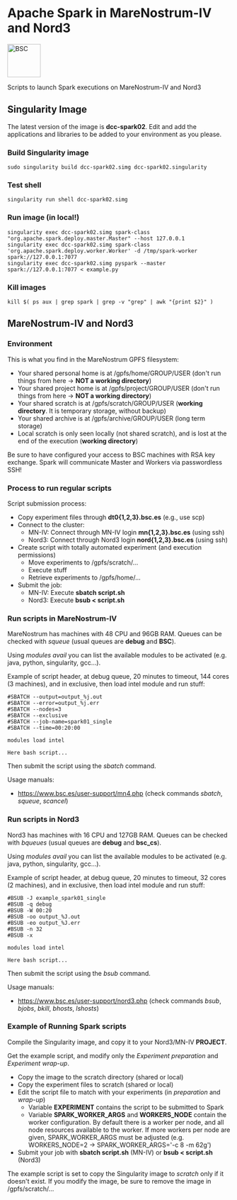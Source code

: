 # Apache Spark in MareNostrum-IV and Nord3

<img title="BSC Logo" alt="BSC" height="75" src="http://dmcan.bsc.es/images/cropped-BSC-Logo2.jpg">

Scripts to launch Spark executions on MareNostrum-IV and Nord3

## Singularity Image
The latest version of the image is **dcc-spark02**. Edit and add the applications and libraries to be added to your environment as you please.

### Build Singularity image
```
sudo singularity build dcc-spark02.simg dcc-spark02.singularity
```

### Test shell
```
singularity run shell dcc-spark02.simg 
```

### Run image (in local!)
```
singularity exec dcc-spark02.simg spark-class "org.apache.spark.deploy.master.Master" --host 127.0.0.1
singularity exec dcc-spark02.simg spark-class 'org.apache.spark.deploy.worker.Worker' -d /tmp/spark-worker spark://127.0.0.1:7077
singularity exec dcc-spark02.simg pyspark --master spark://127.0.0.1:7077 < example.py
```

### Kill images
```
kill $( ps aux | grep spark | grep -v "grep" | awk "{print $2}" )
```

## MareNostrum-IV and Nord3

### Environment
This is what you find in the MareNostrum GPFS filesystem:

* Your shared personal home is at /gpfs/home/GROUP/USER (don't run things from here → **NOT a working directory**)
* Your shared project home is at /gpfs/project/GROUP/USER (don't run things from here → **NOT a working directory**)
* Your shared scratch is at /gpfs/scratch/GROUP/USER (**working directory**. It is temporary storage, without backup)
* Your shared archive is at /gpfs/archive/GROUP/USER (long term storage)
* Local scratch is only seen locally (not shared scratch), and is lost at the end of the execution (**working directory**)

Be sure to have configured your access to BSC machines with RSA key exchange. Spark will communicate Master and Workers via passwordless SSH!

### Process to run regular scripts

Script submission process:
* Copy experiment files through **dt0{1,2,3}.bsc.es** (e.g., use scp)
* Connect to the cluster:
  * MN-IV: Connect through MN-IV login **mn{1,2,3}.bsc.es** (using ssh)
  * Nord3: Connect through Nord3 login **nord{1,2,3}.bsc.es** (using ssh)
* Create script with totally automated experiment (and execution permissions)
  * Move experiments to /gpfs/scratch/...
  * Execute stuff
  * Retrieve experiments to /gpfs/home/...
* Submit the job:
  * MN-IV: Execute **sbatch script.sh**
  * Nord3: Execute **bsub < script.sh**


### Run scripts in MareNostrum-IV

MareNostrum has machines with 48 CPU and 96GB RAM. Queues can be checked with _squeue_ (usual queues are **debug** and **BSC**).

Using _modules avail_ you can list the available modules to be activated (e.g. java, python, singularity, gcc...).

Example of script header, at debug queue, 20 minutes to timeout, 144 cores (3 machines), and in exclusive, then load intel module and run stuff:
```
#SBATCH --output=output_%j.out
#SBATCH --error=output_%j.err
#SBATCH --nodes=3
#SBATCH --exclusive
#SBATCH --job-name=spark01_single
#SBATCH --time=00:20:00

modules load intel

Here bash script...
```

Then submit the script using the _sbatch_ command.

Usage manuals:
* https://www.bsc.es/user-support/mn4.php (check commands _sbatch_, _squeue_, _scancel_)

### Run scripts in Nord3

Nord3 has machines with 16 CPU and 127GB RAM. Queues can be checked with _bqueues_ (usual queues are **debug** and **bsc_cs**).

Using _modules avail_ you can list the available modules to be activated (e.g. java, python, singularity, gcc...).

Example of script header, at debug queue, 20 minutes to timeout, 32 cores (2 machines), and in exclusive, then load intel module and run stuff:
```
#BSUB -J example_spark01_single
#BSUB -q debug 
#BSUB -W 00:20
#BSUB -oo output_%J.out
#BSUB -eo output_%J.err
#BSUB -n 32 
#BSUB -x

modules load intel

Here bash script...
```

Then submit the script using the _bsub_ command.

Usage manuals:
* https://www.bsc.es/user-support/nord3.php (check commands _bsub_, _bjobs_, _bkill_, _bhosts_, _lshosts_)

### Example of Running Spark scripts

Compile the Singularity image, and copy it to your Nord3/MN-IV **PROJECT**.

Get the example script, and modify only the *Experiment preparation* and *Experiment wrap-up*.
* Copy the image to the scratch directory (shared or local)
* Copy the experiment files to scratch (shared or local)
* Edit the script file to match with your experiments (in *preparation* and *wrap-up*)
  * Variable **EXPERIMENT** contains the script to be submitted to Spark
  * Variable **SPARK_WORKER_ARGS** and **WORKERS_NODE** contain the worker configuration. By default there is a worker per node, and all node resources available to the worker. If more workers per node are given, SPARK_WORKER_ARGS must be adjusted (e.g. WORKERS_NODE=2 → SPARK_WORKER_ARGS='-c 8 -m 62g')
* Submit your job with **sbatch script.sh** (MN-IV) or **bsub < script.sh** (Nord3)

The example script is set to copy the Singularity image to _scratch_ only if it doesn't exist. If you modify the image, be sure to remove the image in /gpfs/scratch/...

